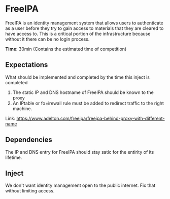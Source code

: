 # FreeIPA
FreeIPA is an identity management system that allows users to authenticate as a user before they try to gain access to materials that they are cleared to have access to. This is a critical portion of the infrastructure because without it there can be no login process.

**Time**: 30min (Contains the estimated time of competition)

## Expectations 
What should be implemented and completed by the time this inject is completed 
1. The static IP and DNS hostname of FreeIPA should be known to the proxy
2. An IPtable or fo=irewall rule must be added to redirect traffic to the right machine.

Link: https://www.adelton.com/freeipa/freeipa-behind-proxy-with-different-name 

## Dependencies
The IP and DNS entry for FreeIPA should stay satic for the entirity of its lifetime.

## Inject
We don't want identity management open to the public internet. Fix that without limiting access.